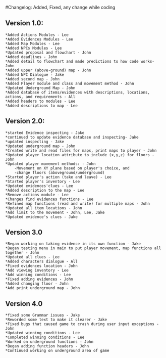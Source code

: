 #Changelog:
    Added, Fixed, any change while coding

## Version 1.0:
    *Added Actions Modules - Lee
    *Added Evidences Modules - Lee
    *Added Map Modules - Lee
    *Added NPCs Modules - Lee
    *Updated proposal and flowchart - John
    *Added deadlines - John
    *Added detail to flowchart and made predictions to how code works- John
    *Added upper (above-ground) map - John
    *Added NPC Dialogue - Jake
    *Added second map - John
    *Added Player module and class and movement method - John
    *Updated Underground Map - John
    *Added database of items/evidences with descriptions, locations, actions, and requirements - All
    *Added headers to modules - Lee
    *Added descriptions to map - Lee
    

## Version 2.0:
    *started Evidence inspecting - Jake
    *continued to update evidence database and inspecting- Jake
    *updated inspecting - Jake
    *Updated underground map - John
    *Created write and read files for maps, print maps to player - John
    *Updated player location attribute to include (x,y,z) for floors - John
    *Updated player movement methods: - John
        -Movement on XY plane based on player's choice, and
        -change floors (aboveground/underground)
    *Started player's action (take and leave) - Lee
    *Started player's inventory - Lee
    *Updated evidences'clues - Lee
    *Added description to the map - Lee
    *Remove actions module - Lee
    *Changes find evidences functions - Lee
    *Refined map functions (read and write) for multiple maps - John
    *Updated all item locations - John
    *Add limit to the movement - John, Lee, Jake
    *Updated evidence's clues - Jake

    
## Version 3.0
    *Began working on taking evidence in its own function - Jake
    *Began testing menu in main to put player movement, map functions all together - John
    *Updated all clues - Lee
    *Added characters dialogue - All
    *Fixed evidences location - John
    *Add viewing inventory - Lee
    *Add winning conditions - Lee
    *Fixed adding evidences - John
    *Added changing floor - John
    *Add print underground map - John

    
## Version 4.0
    *fixed some Grammar issues - Jake
    *Reworded some text to make it clearer - Jake
    *Fixed bugs that caused game to crash during user input exceptions - John
    *Updated winning conditions - Lee
    *Completed winning conditions - Lee
    *Worked on underground functions - John
    *Began adding function headers - John
    *Continued working on underground area of game